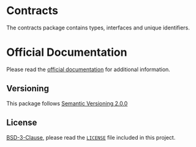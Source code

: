 # Contracts

The contracts package contains types, interfaces and unique identifiers.

# Official Documentation

Please read the [official documentation](https://aedart.github.io/ion/) for additional information.

## Versioning

This package follows [Semantic Versioning 2.0.0](http://semver.org/)

## License

[BSD-3-Clause](http://spdx.org/licenses/BSD-3-Clause), please read the [`LICENSE`](./LICENSE) file included in this project.
